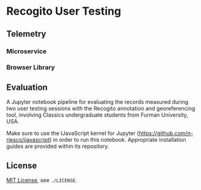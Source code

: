 # Recogito User Testing

## Telemetry

### Microservice

### Browser Library

## Evaluation

A Jupyter notebook pipeline for evaluating the records measured during two user testing sessions with the Recogito annotation and georeferencing tool, involving Classics undergraduate students from Furman University, USA.

Make sure to use the IJavaScript kernel for Jupyter (https://github.com/n-riesco/ijavascript) in order to run this notebook. Appropriate installation guides are provided within its repository.

## License

[MIT License](/LICENSE), see `./LICENSE`.

